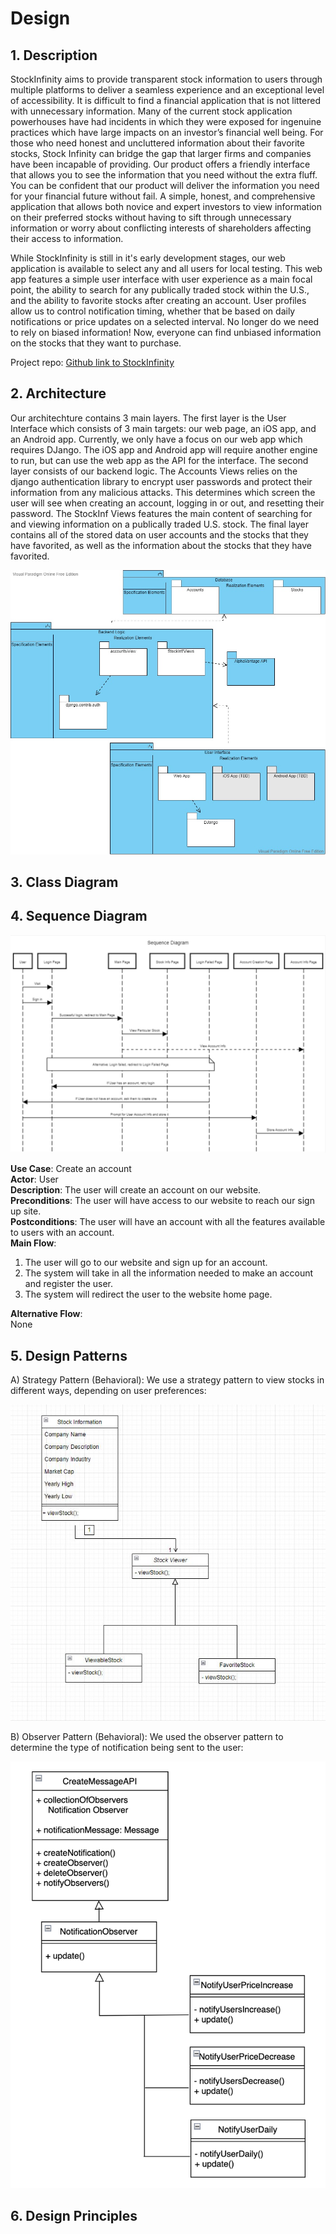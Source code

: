 # Design

## 1. Description

StockInfinity aims to provide transparent stock information to users through multiple platforms to deliver a seamless experience and an exceptional level of accessibility. It is difficult to find a financial application that is not littered with unnecessary information. Many of the current stock application powerhouses have had incidents in which they were exposed for ingenuine practices which have large impacts on an investor’s financial well being. For those who need honest and uncluttered information about their favorite stocks, Stock Infinity can bridge the gap that larger firms and companies have been incapable of providing. Our product offers a friendly interface that allows you to see the information that you need without the extra fluff. You can be confident that our product will deliver the information you need for your financial future without fail. A simple, honest, and comprehensive application that allows both novice and expert investors to view information on their preferred stocks without having to sift through unnecessary information or worry about conflicting interests of shareholders affecting their access to information.

While StockInfinity is still in it's early development stages, our web application is available to select any and all users for local testing. This web app features a simple user interface with user experience as a main focal point, the ability to search for any publically traded stock within the U.S., and the ability to favorite stocks after creating an account. User profiles allow us to control notification timing, whether that be based on daily notifications or price updates on a selected interval. No longer do we need to rely on biased information! Now, everyone can find unbiased information on the stocks that they want to purchase.

Project repo: [Github link to StockInfinity](https://github.com/davidknight00/finance_app)

## 2. Architecture

Our architechture contains 3 main layers. The first layer is the User Interface which consists of 3 main targets: our web page, an iOS app, and an Android app. Currently, we only have a focus on our web app which requires DJango. The iOS app and Android app will require another engine to run, but can use the web app as the API for the interface. The second layer consists of our backend logic. The Accounts Views relies on the django authentication library to encrypt user passwords and protect their information from any malicious attacks. This determines which screen the user will see when creating an account, logging in or out, and resetting their password. The StockInf Views features the main content of searching for and viewing information on a publically traded U.S. stock. The final layer contains all of the stored data on user accounts and the stocks that they have favorited, as well as the information about the stocks that they have favorited.

**![StockInfinity Architecture Diagram](./deliverable_images/architecture.jpg)**

## 3. Class Diagram

## 4. Sequence Diagram

**![StockInfinity Sequence Diagram](./deliverable_images/D5Question4.jpg)**

**Use Case**: Create an account\
**Actor**: User\
**Description**: The user will create an account on our website.\
**Preconditions**: The user will have access to our website to reach our sign up site.\
**Postconditions**: The user will have an account with all the features available to users with an account.\
**Main Flow**:
1. The user will go to our website and sign up for an account.
2. The system will take in all the information needed to make an account and register the user.
3. The system will redirect the user to the website home page.

**Alternative Flow**:\
None

## 5. Design Patterns

A) Strategy Pattern (Behavioral): We use a strategy pattern to view stocks in different ways, depending on user preferences:

**![StockInfinity Strategy Pattern](./deliverable_images/StratPat.JPG)**

B) Observer Pattern (Behavioral): We used the observer pattern to determine the type of notification being sent to the user:

**![StockInfinity Observer Pattern (Behavioral) Diagram](./deliverable_images/ObserverPattern.png)**

## 6. Design Principles
